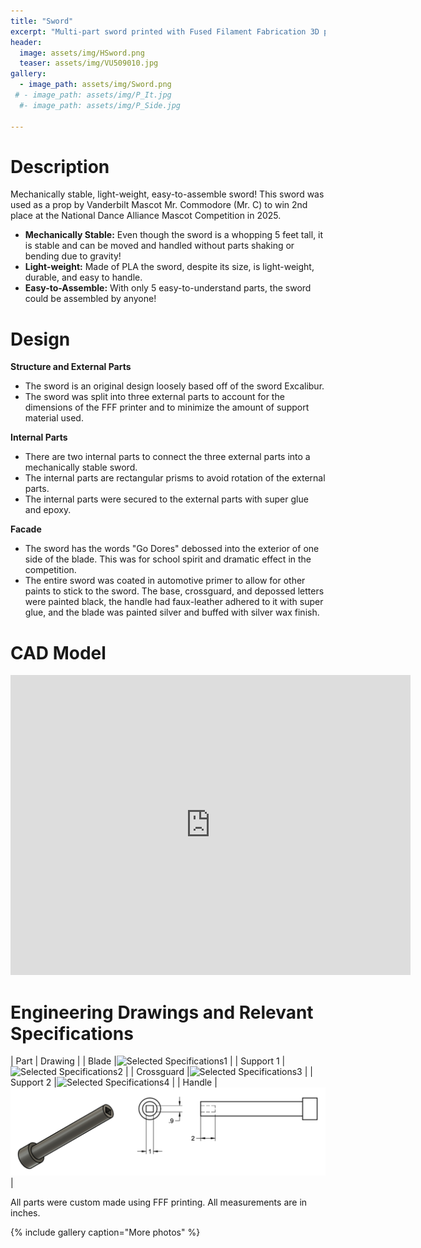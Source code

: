 ```yaml
---
title: "Sword"
excerpt: "Multi-part sword printed with Fused Filament Fabrication 3D printing for mascot Mr. C in competition."
header:
  image: assets/img/HSword.png
  teaser: assets/img/VU509010.jpg
gallery:
  - image_path: assets/img/Sword.png
 # - image_path: assets/img/P_It.jpg
  #- image_path: assets/img/P_Side.jpg
   
---
```



# Description

Mechanically stable, light-weight, easy-to-assemble sword! This sword was used as a prop by Vanderbilt Mascot Mr. Commodore (Mr. C) to win 2nd place at the National Dance Alliance Mascot Competition in 2025.

* **Mechanically Stable:** Even though the sword is a whopping 5 feet tall, it is stable and can be moved and handled without parts shaking or bending due to gravity!
* **Light-weight:** Made of PLA the sword, despite its size, is light-weight, durable, and easy to handle. 
* **Easy-to-Assemble:** With only 5 easy-to-understand parts, the sword could be assembled by anyone!

# Design

**Structure and External Parts**
* The sword is an original design loosely based off of the sword Excalibur. 
* The sword was split into three external parts to account for the dimensions of the FFF printer and to minimize the amount of support material used. 

**Internal Parts**
* There are two internal parts to connect the three external parts into a mechanically stable sword. 
* The internal parts are rectangular prisms to avoid rotation of the external parts.
* The internal parts were secured to the external parts with super glue and epoxy.

**Facade**
* The sword has the words "Go Dores" debossed into the exterior of one side of the blade. This was for school spirit and dramatic effect in the competition.
* The entire sword was coated in automotive primer to allow for other paints to stick to the sword. The base, crossguard, and depossed letters were painted black, the handle had faux-leather adhered to it with super glue, and the blade was painted silver and buffed with silver wax finish.

# CAD Model
<iframe src="https://vanderbilt1291.autodesk360.com/shares/public/SH30dd5QT870c25f12fcee4531a13d4c1bee?mode=embed" width="640" height="480" allowfullscreen="true" webkitallowfullscreen="true" mozallowfullscreen="true"  frameborder="0"></iframe>

# Engineering Drawings and Relevant Specifications

| Part | Drawing |
| Blade |![Selected Specifications1](<img src="/assets/img/Blade.png" alt="Blade" width="35" height="30">) |
| Support 1 |![Selected Specifications2](<img src="/assets/img/Support2.png" alt="Support2" width="35" height="30">) |
| Crossguard |![Selected Specifications3](<img src="/assets/img/Cross.png" alt="Cross" width="35" height="30">) |
| Support 2 |![Selected Specifications4](<img src="/assets/img/Support1.png" alt="Support1" width="35" height="30">) |
| Handle |![Selected Specifications5](/assets/img/Shandle.png) |

All parts were custom made using FFF printing.
All measurements are in inches.

{% include gallery caption="More photos" %}

